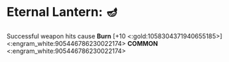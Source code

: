 # **Eternal Lantern**: 🪔 
Successful weapon hits cause __Burn__ [+10 <:gold:1058304371940655185>]
<:engram_white:905446786230022174> __COMMON__ <:engram_white:905446786230022174>

